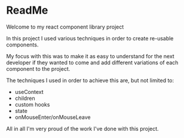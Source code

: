 # ReadMe

Welcome to my react component library project

In this project I used various techniques in order to create re-usable components.

My focus with this was to make it as easy to understand for the next developer if they wanted to come and add different variations of each component to the project.

The techniques I used in order to achieve this are, but not limited to:
- useContext
- children
- custom hooks
- state
- onMouseEnter/onMouseLeave

All in all I'm very proud of the work I've done with this project.